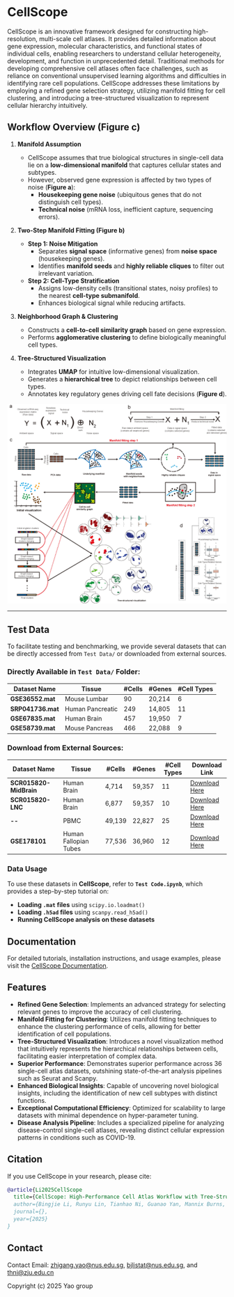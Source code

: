 # CellScope

CellScope is an innovative framework designed for constructing high-resolution, multi-scale cell atlases. It provides detailed information about gene expression, molecular characteristics, and functional states of individual cells, enabling researchers to understand cellular heterogeneity, development, and function in unprecedented detail. Traditional methods for developing comprehensive cell atlases often face challenges, such as reliance on conventional unsupervised learning algorithms and difficulties in identifying rare cell populations. CellScope addresses these limitations by employing a refined gene selection strategy, utilizing manifold fitting for cell clustering, and introducing a tree-structured visualization to represent cellular hierarchy intuitively.

## Workflow Overview (**Figure c**)

1. **Manifold Assumption**
    - CellScope assumes that true biological structures in single-cell data lie on a **low-dimensional manifold** that captures cellular states and subtypes.
    - However, observed gene expression is affected by two types of noise (**Figure a**):
        - **Housekeeping gene noise** (ubiquitous genes that do not distinguish cell types).
        - **Technical noise** (mRNA loss, inefficient capture, sequencing errors).

2. **Two-Step Manifold Fitting (**Figure b**)**
    - **Step 1: Noise Mitigation**
        - Separates **signal space** (informative genes) from **noise space** (housekeeping genes).
        - Identifies **manifold seeds** and **highly reliable cliques** to filter out irrelevant variation.
    - **Step 2: Cell-Type Stratification**
        - Assigns low-density cells (transitional states, noisy profiles) to the nearest **cell-type submanifold**.
        - Enhances biological signal while reducing artifacts.

3. **Neighborhood Graph & Clustering**
    - Constructs a **cell-to-cell similarity graph** based on gene expression.
    - Performs **agglomerative clustering** to define biologically meaningful cell types.

4. **Tree-Structured Visualization**
    - Integrates **UMAP** for intuitive low-dimensional visualization.
    - Generates a **hierarchical tree** to depict relationships between cell types.
    - Annotates key regulatory genes driving cell fate decisions (**Figure d**).

<p align="center">
  <img src="/Workflow.jpg" width="800">
</p>

---

## Test Data

To facilitate testing and benchmarking, we provide several datasets that can be directly accessed from `Test Data/` or downloaded from external sources.

### Directly Available in `Test Data/` Folder:
| Dataset Name       | Tissue            | #Cells  | #Genes  | #Cell Types |
|-------------------|------------------|---------|---------|------------|
| **GSE36552.mat**  | Mouse Lumbar      | 90      | 20,214  | 6          |
| **SRP041736.mat** | Human Pancreatic  | 249     | 14,805  | 11         |
| **GSE67835.mat**  | Human Brain       | 457     | 19,950  | 7          |
| **GSE58739.mat**  | Mouse Pancreas    | 466     | 22,088  | 9          |

### Download from External Sources:
| Dataset Name           | Tissue                | #Cells  | #Genes  | #Cell Types | Download Link |
|------------------------|----------------------|---------|---------|------------|---------------|
| **SCR015820-MidBrain** | Human Brain          | 4,714   | 59,357  | 11         | [Download Here](https://datasets.cellxgene.cziscience.com/5488ff72-58ed-4f0d-913c-1b6d4d8412b1.h5ad) |
| **SCR015820-LNC**      | Human Brain          | 6,877   | 59,357  | 10         | [Download Here](https://datasets.cellxgene.cziscience.com/160cef00-39e7-49a3-a882-da7eb0e215fa.h5ad) |
| **--**              | PBMC                  | 49,139  | 22,827  | 25         | [Download Here](https://datasets.cellxgene.cziscience.com/fbe23743-b3b5-4e2c-9bb2-95ee14d36783.h5ad) |
| **GSE178101**         | Human Fallopian Tubes | 77,536  | 36,960  | 12         | [Download Here](https://datasets.cellxgene.cziscience.com/26f36ff7-17b6-4285-8b35-9512dcae307b.h5ad) |

### Data Usage
To use these datasets in **CellScope**, refer to **`Test Code.ipynb`**, which provides a step-by-step tutorial on:
- **Loading `.mat` files** using `scipy.io.loadmat()`
- **Loading `.h5ad` files** using `scanpy.read_h5ad()`
- **Running CellScope analysis on these datasets**

## Documentation

For detailed tutorials, installation instructions, and usage examples, please visit the [CellScope Documentation](https://cellscope.readthedocs.io/en/latest/).


## Features
- **Refined Gene Selection**: Implements an advanced strategy for selecting relevant genes to improve the accuracy of cell clustering.
- **Manifold Fitting for Clustering**: Utilizes manifold fitting techniques to enhance the clustering performance of cells, allowing for better identification of cell populations.
- **Tree-Structured Visualization**: Introduces a novel visualization method that intuitively represents the hierarchical relationships between cells, facilitating easier interpretation of complex data.
- **Superior Performance**: Demonstrates superior performance across 36 single-cell atlas datasets, outshining state-of-the-art analysis pipelines such as Seurat and Scanpy.
- **Enhanced Biological Insights**: Capable of uncovering novel biological insights, including the identification of new cell subtypes with distinct functions.
- **Exceptional Computational Efficiency**: Optimized for scalability to large datasets with minimal dependence on hyper-parameter tuning.
- **Disease Analysis Pipeline**: Includes a specialized pipeline for analyzing disease-control single-cell atlases, revealing distinct cellular expression patterns in conditions such as COVID-19.

## Citation

If you use CellScope in your research, please cite:

```bibtex
@article{Li2025CellScope
  title={CellScope: High-Performance Cell Atlas Workflow with Tree-Structured Representation},
  author={Bingjie Li, Runyu Lin, Tianhao Ni, Guanao Yan, Mannix Burns, Jingyi Jessica Li and Zhigang Yao},
  journal={},
  year={2025}
}
```

## Contact

Contact Email: zhigang.yao@nus.edu.sg, bjlistat@nus.edu.sg, and thni@zju.edu.cn  

Copyright (c) 2025 Yao group

